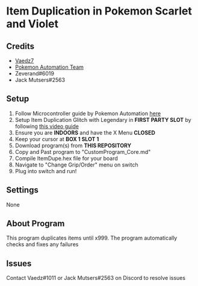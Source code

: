 # **Item Duplication in Pokemon Scarlet and Violet**
## Credits
- [Vaedz7](https://github.com/Vaedz7 "Vaedz7")
- [Pokemon Automation Team](https://github.com/PokemonAutomation "Pokemon Automation Team")
- Zeverand#6019
- Jack Mutsers#2563

## Setup
1. Follow Microcontroller guide by Pokemon Automation [here](https://github.com/PokemonAutomation/Microcontroller "here")
2. Setup Item Duplication Glitch with Legendary in **FIRST PARTY SLOT** by following [this video guide](https://www.youtube.com/watch?v=staa9Fv0Rwo "this video guide")
3. Ensure you are **INDOORS** and have the X Menu **CLOSED**
4. Keep your cursor at **BOX 1 SLOT 1**
5. Download program(s) from **THIS REPOSITORY**
6. Copy and Past program to "CustomProgram_Core.md"
7. Compile ItemDupe.hex file for your board
8. Navigate to "Change Grip/Order" menu on switch
9. Plug into switch and run!

## Settings
None

## About Program
This program duplicates items until x999. The program automatically checks and fixes any failures


## Issues
Contact Vaedz#1011 or Jack Mutsers#2563 on Discord to resolve issues
